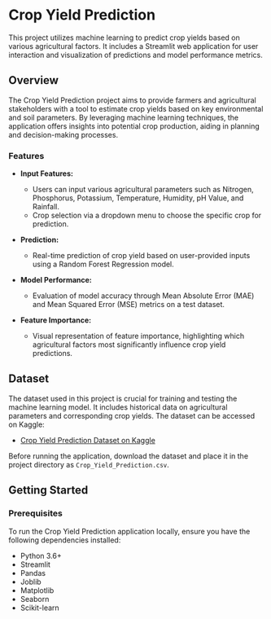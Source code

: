 # Crop Yield Prediction

This project utilizes machine learning to predict crop yields based on various agricultural factors. It includes a Streamlit web application for user interaction and visualization of predictions and model performance metrics.

## Overview

The Crop Yield Prediction project aims to provide farmers and agricultural stakeholders with a tool to estimate crop yields based on key environmental and soil parameters. By leveraging machine learning techniques, the application offers insights into potential crop production, aiding in planning and decision-making processes.

### Features

- **Input Features:**
  - Users can input various agricultural parameters such as Nitrogen, Phosphorus, Potassium, Temperature, Humidity, pH Value, and Rainfall.
  - Crop selection via a dropdown menu to choose the specific crop for prediction.

- **Prediction:**
  - Real-time prediction of crop yield based on user-provided inputs using a Random Forest Regression model.

- **Model Performance:**
  - Evaluation of model accuracy through Mean Absolute Error (MAE) and Mean Squared Error (MSE) metrics on a test dataset.

- **Feature Importance:**
  - Visual representation of feature importance, highlighting which agricultural factors most significantly influence crop yield predictions.

## Dataset

The dataset used in this project is crucial for training and testing the machine learning model. It includes historical data on agricultural parameters and corresponding crop yields. The dataset can be accessed on Kaggle:

- [Crop Yield Prediction Dataset on Kaggle](https://www.kaggle.com/datasets/varshitanalluri/crop-price-prediction-dataset)

Before running the application, download the dataset and place it in the project directory as `Crop_Yield_Prediction.csv`.

## Getting Started

### Prerequisites

To run the Crop Yield Prediction application locally, ensure you have the following dependencies installed:

- Python 3.6+
- Streamlit
- Pandas
- Joblib
- Matplotlib
- Seaborn
- Scikit-learn
